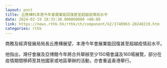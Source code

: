 ```yaml
---
layout: post
title: 丘應樺料本港今年會展業能回復甚至超越疫情前水平
date: 2024-02-19 18:33:38.000000000 +08:00
link: https://news.rthk.hk/rthk/ch/component/k2/1740963-20240219.htm
categories: rthk
---
```


商務及經濟發展局局長丘應樺展望，本港今年會展業能回復甚至超越疫情前水平。

他指出，灣仔會展及亞博館今年將合共舉辦至少150場會議及160場展覽，部分在疫情期間移師至其他國家或地區舉辦的活動，亦會重返香港舉行。
